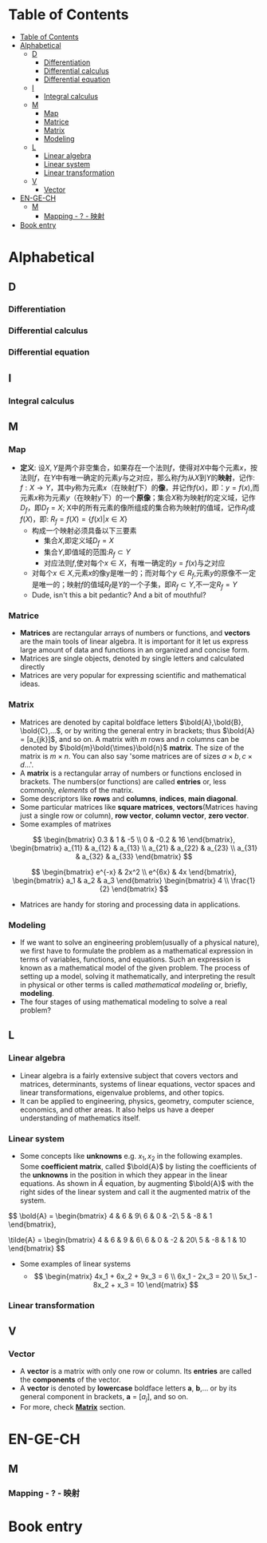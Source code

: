 # Table of Contents
- [Table of Contents](#table-of-contents)
- [Alphabetical](#alphabetical)
  - [D](#d)
    - [Differentiation](#differentiation)
    - [Differential calculus](#differential-calculus)
    - [Differential equation](#differential-equation)
  - [I](#i)
    - [Integral calculus](#integral-calculus)
  - [M](#m)
    - [Map](#map)
    - [Matrice](#matrice)
    - [Matrix](#matrix)
    - [Modeling](#modeling)
  - [L](#l)
    - [Linear algebra](#linear-algebra)
    - [Linear system](#linear-system)
    - [Linear transformation](#linear-transformation)
  - [V](#v)
    - [Vector](#vector)
- [EN-GE-CH](#en-ge-ch)
  - [M](#m-1)
    - [Mapping - ? - 映射](#mapping------映射)
- [Book entry](#book-entry)
# Alphabetical
## D
### Differentiation
### Differential calculus
### Differential equation
## I
### Integral calculus
## M
### Map
- **定义**: 设$X,Y$是两个非空集合，如果存在一个法则$f$，使得对$X$中每个元素$x$，按法则$f$，在$Y$中有唯一确定的元素$y$与之对应，那么称$f$为从$X$到$Y$的**映射**，记作: $f:X\rightarrow Y$，其中$y$称为元素$x$（在映射$f$下）的**像**，并记作$f(x)$，即：$y=f(x)$,而元素$x$称为元素$y$（在映射$y$下）的一个**原像**；集合$X$称为映射$f$的定义域，记作$D_f$，即$D_f=X$; X中的所有元素的像所组成的集合称为映射$f$的值域，记作$R_f$或$f(X)$，即: $R_f=f(X)=\{f(x)|x\in X\}$
  - 构成一个映射必须具备以下三要素
    - 集合$X$,即定义域$D_f=X$
    - 集合$Y$,即值域的范围:$R_f\subset Y$
    - 对应法则$f$,使对每个$x\in X$，有唯一确定的$y=f(x)$与之对应
  - 对每个$x\in X$,元素$x$的像y是唯一的；而对每个$y\in R_f$,元素$y$的原像不一定是唯一的；映射$f$的值域$R_f$是$Y$的一个子集，即$R_f\subset Y$,不一定$R_f=Y$
  - Dude, isn't this a bit pedantic? And a bit of mouthful?
### Matrice
- **Matrices** are rectangular arrays of numbers or functions, and **vectors** are the main tools of linear algebra. It is important for it let us express large amount of data and functions in an organized and concise form.
- Matrices are single objects, denoted by single letters and calculated directly
- Matrices are very popular for expressing scientific and mathematical ideas.

### Matrix
- Matrices are denoted by capital boldface letters $\bold{A},\bold{B}, \bold{C},...$, or by writing the general entry in brackets; thus $\bold{A} = [a_{jk}]$, and so on. A matrix with *m* rows and *n* columns can be denoted by $\bold{m}\bold{\times}\bold{n}$ **matrix**. The size of the matrix is $m\times n$. You can also say 'some matrices are of sizes $a\times b, c\times d...$'.
- A **matrix** is a rectangular array of numbers or functions enclosed in brackets. The numbers(or functions) are called **entries** or, less commonly, *elements* of the matrix.
- Some descriptors like **rows** and **columns**, **indices**, **main diagonal**.
- Some particular matrices like **square matrices**, **vectors**(Matrices having just a single row or column), **row vector**, **column vector**, **zero vector**. 
- Some examples of matrixes

$$
\begin{bmatrix}
0.3 & 1 & -5 \\
0 & -0.2 & 16 
\end{bmatrix},
\begin{bmatrix}
a_{11} & a_{12} & a_{13} \\
a_{21} & a_{22} & a_{23} \\ 
a_{31} & a_{32} & a_{33}
\end{bmatrix}
$$

$$
\begin{bmatrix}
e^{-x} & 2x^2 \\
e^{6x} & 4x
\end{bmatrix},
\begin{bmatrix}
a_1 & a_2 & a_3 
\end{bmatrix}
\begin{bmatrix}
4 \\
\frac{1}{2}
\end{bmatrix}
$$

- Matrices are handy for storing and processing data in applications. 
### Modeling
- If we want to solve an engineering problem(usually of a physical nature), we first have to formulate the problem as a mathematical expression in terms of variables, functions, and equations. Such an expression is known as a mathematical model of the given problem. The process of setting up a model, solving it mathematically, and interpreting the result in physical or other terms is called *mathematical modeling* or, briefly, **modeling**.
- The four stages of using mathematical modeling to solve a real problem?

## L
### Linear algebra
- Linear algebra is a fairly extensive subject that covers vectors and matrices, determinants, systems of linear equations, vector spaces and linear transformations, eigenvalue problems, and other topics.
- It can be applied to engineering, physics, geometry, computer science, economics, and other areas. It also helps us have a deeper understanding of mathematics itself.
### Linear system
- Some concepts like **unknowns** e.g. $x_1,x_2$ in the following examples. Some **coefficient matrix**, called $\bold{A}$ by listing the coefficients of the **unknowns** in the position in which they appear in the linear equations. As shown in $\tilde{A}$ equation, by augmenting $\bold{A}$ with the right sides of the linear system and call it the augmented matrix of the system.


$$
\bold{A} = \begin{bmatrix}
4 & 6 & 9\\
6 & 0 & -2\\
5 & -8 & 1
\end{bmatrix},

\tilde{A} = \begin{bmatrix}
4 & 6 & 9 & 6\\
6 & 0 & -2 & 20\\
5 & -8 & 1 & 10
\end{bmatrix}
$$

- Some examples of linear systems
  - $$
    \begin{matrix}
      4x_1 + 6x_2 + 9x_3 = 6 \\
      6x_1  - 2x_3 = 20 \\
      5x_1 - 8x_2 + x_3 = 10
    \end{matrix}
    $$

### Linear transformation

## V
### Vector
- A **vector** is a matrix with only one row or column. Its **entries** are called the **components** of the vector.
- A **vector** is denoted by **lowercase** boldface letters **a**, **b**,... or by its general component in brackets, **a** = [$a_j$], and so on.
- For more, check [**Matrix**](#matrice) section.


# EN-GE-CH
## M
### Mapping - ? - 映射



# Book entry

